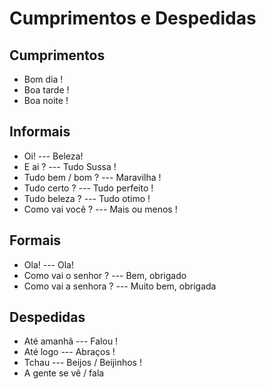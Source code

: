 # Cumprimentos e Despedidas

## Cumprimentos

* Bom dia !
* Boa tarde !
* Boa noite !

## Informais

* Oi! ---  Beleza!
* E ai ? --- Tudo Sussa !
* Tudo bem / bom ? --- Maravilha !
* Tudo certo ? --- Tudo perfeito !
* Tudo beleza ? --- Tudo otimo !
* Como vai você ? --- Mais ou menos !

## Formais

* Ola! --- Ola!
* Como vai o senhor ? --- Bem, obrigado
* Como vai a senhora ? --- Muito bem, obrigada

## Despedidas

* Até amanhã --- Falou !
* Até logo --- Abraços !
* Tchau --- Beijos / Beijinhos !
* A gente se vê / fala